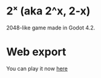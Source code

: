 # 2ˣ (aka 2^x, 2-x)
2048-like game made in Godot 4.2.

# Web export
You can play it now [here](https://rxn7.github.io/2-x)
